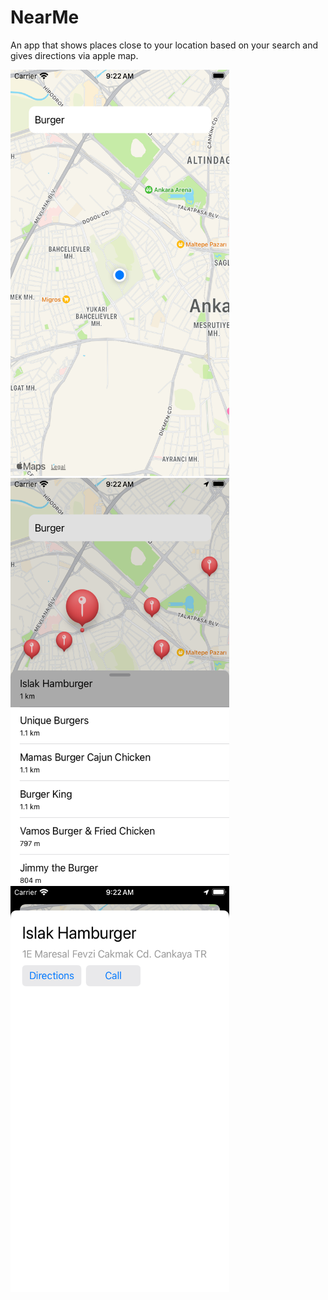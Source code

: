 # NearMe

An app that shows places close to your location based on your search and gives directions via apple map.

<p>
  <img src="https://github.com/omerfarukercivan/NearMe/blob/main/ss1.png" width="350" height="650">
  &nbsp
  &nbsp
  &nbsp
  &nbsp
  <img src="https://github.com/omerfarukercivan/NearMe/blob/main/ss2.png" width="350" height="650">
  &nbsp
  &nbsp
  &nbsp
  &nbsp
  <img src="https://github.com/omerfarukercivan/NearMe/blob/main/ss3.png" width="350" height="650">
</p>
